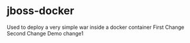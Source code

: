 # jboss-docker
Used to deploy a very simple war inside a docker container
First Change
Second Change
Demo change1
